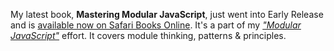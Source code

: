 My latest book, **Mastering Modular JavaScript**, just went into Early Release and is [available now on Safari Books Online][safari]. It's a part of my [*"Modular JavaScript"*][mj] effort. It covers module thinking, patterns & principles.

[safari]: https://ponyfoo.com/s/mastering-modular-javascript-early-release "Mastering Modular JavaScript on Safari Books Online"
[mj]: https://mjavascript.com "Modular JavaScript Book Series"

